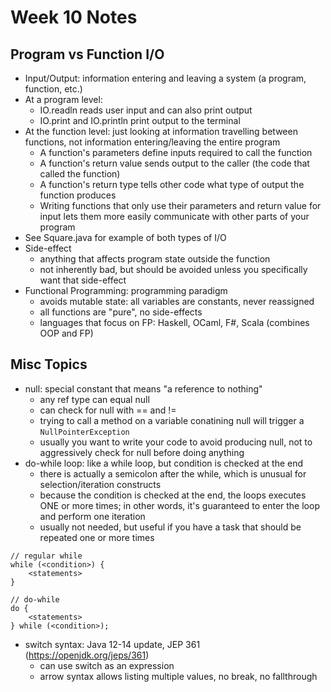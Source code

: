 # Week 10 Notes

## Program vs Function I/O

- Input/Output: information entering and leaving a system (a program, function, etc.)
- At a program level:
    - IO.readln reads user input and can also print output
    - IO.print and IO.println print output to the terminal
- At the function level: just looking at information travelling between functions, not
  information entering/leaving the entire program
    - A function's parameters define inputs required to call the function
    - A function's return value sends output to the caller (the code that called the function)
    - A function's return type tells other code what type of output the function produces
    - Writing functions that only use their parameters and return value for input lets them
      more easily communicate with other parts of your program
- See Square.java for example of both types of I/O
- Side-effect
    - anything that affects program state outside the function
    - not inherently bad, but should be avoided unless you specifically want that side-effect
- Functional Programming: programming paradigm
    - avoids mutable state: all variables are constants, never reassigned
    - all functions are "pure", no side-effects
    - languages that focus on FP: Haskell, OCaml, F#, Scala (combines OOP and FP)

## Misc Topics

- null: special constant that means "a reference to nothing"
    - any ref type can equal null
    - can check for null with == and !=
    - trying to call a method on a variable conatining null will trigger a `NullPointerException`
    - usually you want to write your code to avoid producing null, not to aggressively check
      for null before doing anything
- do-while loop: like a while loop, but condition is checked at the end
    - there is actually a semicolon after the while, which is unusual for selection/iteration
      constructs
    - because the condition is checked at the end, the loops executes ONE or more times; in
      other words, it's guaranteed to enter the loop and perform one iteration
    - usually not needed, but useful if you have a task that should be repeated one or more times

```
// regular while
while (<condition>) {
    <statements>
}

// do-while
do {
    <statements>
} while (<condition>);
```

- switch syntax: Java 12-14 update, JEP 361 (https://openjdk.org/jeps/361)
    - can use switch as an expression
    - arrow syntax allows listing multiple values, no break, no fallthrough

## 









